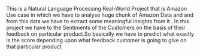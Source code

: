 This is a Natural Language Processing Real-World Project that is Amazon Use case in which we have to analyse huge chunk of Amazon Data and and from this data we have to extract some meaningful insights from it .
In this project we have to the Sentiments of the Customers on the basis of their feedback on particular product.So basically we have to predict what exactly is the score depending upon what feedback customer is going to give on that particular product
